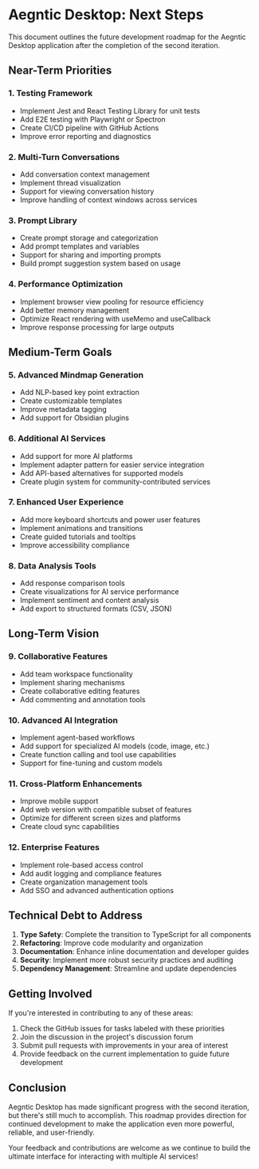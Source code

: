 # Aegntic Desktop: Next Steps

This document outlines the future development roadmap for the Aegntic Desktop application after the completion of the second iteration.

## Near-Term Priorities

### 1. Testing Framework
- Implement Jest and React Testing Library for unit tests
- Add E2E testing with Playwright or Spectron
- Create CI/CD pipeline with GitHub Actions
- Improve error reporting and diagnostics

### 2. Multi-Turn Conversations
- Add conversation context management
- Implement thread visualization
- Support for viewing conversation history
- Improve handling of context windows across services

### 3. Prompt Library
- Create prompt storage and categorization
- Add prompt templates and variables
- Support for sharing and importing prompts
- Build prompt suggestion system based on usage

### 4. Performance Optimization
- Implement browser view pooling for resource efficiency
- Add better memory management
- Optimize React rendering with useMemo and useCallback
- Improve response processing for large outputs

## Medium-Term Goals

### 5. Advanced Mindmap Generation
- Add NLP-based key point extraction
- Create customizable templates
- Improve metadata tagging
- Add support for Obsidian plugins

### 6. Additional AI Services
- Add support for more AI platforms
- Implement adapter pattern for easier service integration
- Add API-based alternatives for supported models
- Create plugin system for community-contributed services

### 7. Enhanced User Experience
- Add more keyboard shortcuts and power user features
- Implement animations and transitions
- Create guided tutorials and tooltips
- Improve accessibility compliance

### 8. Data Analysis Tools
- Add response comparison tools
- Create visualizations for AI service performance
- Implement sentiment and content analysis
- Add export to structured formats (CSV, JSON)

## Long-Term Vision

### 9. Collaborative Features
- Add team workspace functionality
- Implement sharing mechanisms
- Create collaborative editing features
- Add commenting and annotation tools

### 10. Advanced AI Integration
- Implement agent-based workflows
- Add support for specialized AI models (code, image, etc.)
- Create function calling and tool use capabilities
- Support for fine-tuning and custom models

### 11. Cross-Platform Enhancements
- Improve mobile support
- Add web version with compatible subset of features
- Optimize for different screen sizes and platforms
- Create cloud sync capabilities

### 12. Enterprise Features
- Implement role-based access control
- Add audit logging and compliance features
- Create organization management tools
- Add SSO and advanced authentication options

## Technical Debt to Address

1. **Type Safety**: Complete the transition to TypeScript for all components
2. **Refactoring**: Improve code modularity and organization
3. **Documentation**: Enhance inline documentation and developer guides
4. **Security**: Implement more robust security practices and auditing
5. **Dependency Management**: Streamline and update dependencies

## Getting Involved

If you're interested in contributing to any of these areas:

1. Check the GitHub issues for tasks labeled with these priorities
2. Join the discussion in the project's discussion forum
3. Submit pull requests with improvements in your area of interest
4. Provide feedback on the current implementation to guide future development

## Conclusion

Aegntic Desktop has made significant progress with the second iteration, but there's still much to accomplish. This roadmap provides direction for continued development to make the application even more powerful, reliable, and user-friendly.

Your feedback and contributions are welcome as we continue to build the ultimate interface for interacting with multiple AI services!
